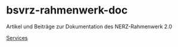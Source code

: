bsvrz-rahmenwerk-doc
====================

Artikel und Beiträge zur Dokumentation des NERZ-Rahmenwerk 2.0

[Services](https://github.com/upeuker/bsvrz-rahmenwerk-doc/blob/master/articles/rw2-services.md)
